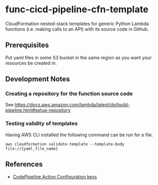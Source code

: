 # func-cicd-pipeline-cfn-template
CloudFormation nested-stack templates for generic Python Lambda functions (i.e. making calls to an API) with its source code in Github.

## Prerequisites

Put yaml files in some S3 bucket in the same region as you want your resources be created in.

## Development Notes

### Creating a repository for the function source code

See https://docs.aws.amazon.com/lambda/latest/dg/build-pipeline.html#setup-repository

### Testing validity of templates 

Having AWS CLI installed the following command can be run for a file.

```
aws cloudformation validate-template --template-body file://{yaml_file_name}
```

## References

- [CodePipeline Action Configuration keys](https://docs.aws.amazon.com/codepipeline/latest/userguide/reference-pipeline-structure.html#structure-configuration-examples)
